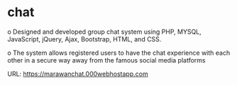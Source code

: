 # chat
o Designed and developed group chat system using PHP, MYSQL, JavaScript, jQuery, Ajax, Bootstrap, HTML, and CSS.

o The system allows registered users to have the chat experience with each other in a secure way away from the famous social media platforms

URL: https://marawanchat.000webhostapp.com
